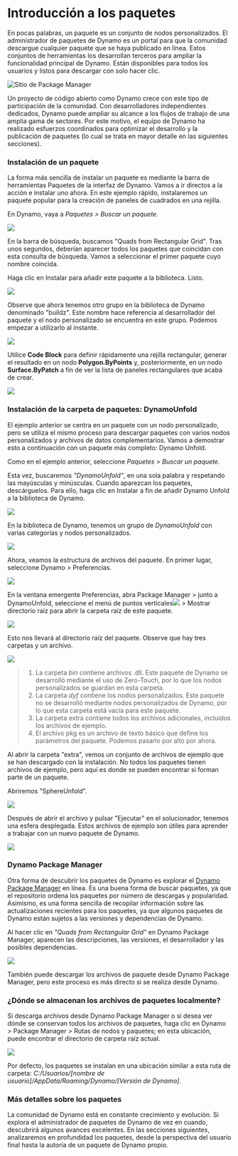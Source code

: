 # Introducción a los paquetes

En pocas palabras, un paquete es un conjunto de nodos personalizados. El administrador de paquetes de Dynamo es un portal para que la comunidad descargue cualquier paquete que se haya publicado en línea. Estos conjuntos de herramientas los desarrollan terceros para ampliar la funcionalidad principal de Dynamo. Están disponibles para todos los usuarios y listos para descargar con solo hacer clic.

![Sitio de Package Manager](../images/6-2/1/dpm.jpg)

Un proyecto de código abierto como Dynamo crece con este tipo de participación de la comunidad. Con desarrolladores independientes dedicados, Dynamo puede ampliar su alcance a los flujos de trabajo de una amplia gama de sectores. Por este motivo, el equipo de Dynamo ha realizado esfuerzos coordinados para optimizar el desarrollo y la publicación de paquetes (lo cual se trata en mayor detalle en las siguientes secciones).

### Instalación de un paquete

La forma más sencilla de instalar un paquete es mediante la barra de herramientas Paquetes de la interfaz de Dynamo. Vamos a ir directos a la acción e instalar uno ahora. En este ejemplo rápido, instalaremos un paquete popular para la creación de paneles de cuadrados en una rejilla.

En Dynamo, vaya a _Paquetes > Buscar un paquete_.

![](../images/6-2/1/packageintroduction-installingapackage01.jpg)

En la barra de búsqueda, buscamos "Quads from Rectangular Grid". Tras unos segundos, deberían aparecer todos los paquetes que coincidan con esta consulta de búsqueda. Vamos a seleccionar el primer paquete cuyo nombre coincida.

Haga clic en Instalar para añadir este paquete a la biblioteca. Listo.

![](../images/6-2/1/packageintroduction-installingapackage02.jpg)

Observe que ahora tenemos otro grupo en la biblioteca de Dynamo denominado "buildz". Este nombre hace referencia al desarrollador del paquete y el nodo personalizado se encuentra en este grupo. Podemos empezar a utilizarlo al instante.

![](../images/6-2/1/packageintroduction-installingapackage03.jpg)

Utilice **Code Block** para definir rápidamente una rejilla rectangular, generar el resultado en un nodo **Polygon.ByPoints** y, posteriormente, en un nodo **Surface.ByPatch** a fin de ver la lista de paneles rectangulares que acaba de crear.

![](../images/6-2/1/packageintroduction-installingapackage04.jpg)

### Instalación de la carpeta de paquetes: DynamoUnfold

El ejemplo anterior se centra en un paquete con un nodo personalizado, pero se utiliza el mismo proceso para descargar paquetes con varios nodos personalizados y archivos de datos complementarios. Vamos a demostrar esto a continuación con un paquete más completo: Dynamo Unfold.

Como en el ejemplo anterior, seleccione _Paquetes > Buscar un paquete_.

Esta vez, buscaremos _"DynamoUnfold"_, en una sola palabra y respetando las mayúsculas y minúsculas. Cuando aparezcan los paquetes, descárguelos. Para ello, haga clic en Instalar a fin de añadir Dynamo Unfold a la biblioteca de Dynamo.

![](../images/6-2/1/packageintroduction-installingpackagefolder01.jpg)

En la biblioteca de Dynamo, tenemos un grupo de _DynamoUnfold_ con varias categorías y nodos personalizados.

![](../images/6-2/1/packageintroduction-installingpackagefolder02.jpg)

Ahora, veamos la estructura de archivos del paquete. En primer lugar, seleccione Dynamo > Preferencias.

![](../images/6-2/1/packageintroduction-installingpackagefolder03.jpg)

En la ventana emergente Preferencias, abra Package Manager > junto a DynamoUnfold, seleccione el menú de puntos verticales![](../images/6-2/1/packageintroduction-verticaldotsmenu.jpg) > Mostrar directorio raíz para abrir la carpeta raíz de este paquete.

![](../images/6-2/1/packageintroduction-installingpackagefolder04.jpg)

Esto nos llevará al directorio raíz del paquete. Observe que hay tres carpetas y un archivo.

![](../images/6-2/1/packageintroduction-installingpackagefolder05.jpg)

> 1. La carpeta _bin_ contiene archivos .dll. Este paquete de Dynamo se desarrolló mediante el uso de Zero-Touch, por lo que los nodos personalizados se guardan en esta carpeta.
> 2. La carpeta _dyf_ contiene los nodos personalizados. Este paquete no se desarrolló mediante nodos personalizados de Dynamo, por lo que esta carpeta está vacía para este paquete.
> 3. La carpeta extra contiene todos los archivos adicionales, incluidos los archivos de ejemplo.
> 4. El archivo pkg es un archivo de texto básico que define los parámetros del paquete. Podemos pasarlo por alto por ahora.

Al abrir la carpeta "extra", vemos un conjunto de archivos de ejemplo que se han descargado con la instalación. No todos los paquetes tienen archivos de ejemplo, pero aquí es donde se pueden encontrar si forman parte de un paquete.

Abriremos "SphereUnfold".

![](../images/6-2/1/rd2.jpg)

Después de abrir el archivo y pulsar "Ejecutar" en el solucionador, tenemos una esfera desplegada. Estos archivos de ejemplo son útiles para aprender a trabajar con un nuevo paquete de Dynamo.

![](<../images/6-2/1/packageintroduction-installingpackagefolder07 (1) (2).jpg>)

### Dynamo Package Manager

Otra forma de descubrir los paquetes de Dynamo es explorar el [Dynamo Package Manager](http://dynamopackages.com) en línea. Es una buena forma de buscar paquetes, ya que el repositorio ordena los paquetes por número de descargas y popularidad. Asimismo, es una forma sencilla de recopilar información sobre las actualizaciones recientes para los paquetes, ya que algunos paquetes de Dynamo están sujetos a las versiones y dependencias de Dynamo.

Al hacer clic en _"Quads from Rectangular Grid"_ en Dynamo Package Manager, aparecen las descripciones, las versiones, el desarrollador y las posibles dependencias.

![](../images/6-2/1/dpm2.jpg)

También puede descargar los archivos de paquete desde Dynamo Package Manager, pero este proceso es más directo si se realiza desde Dynamo.

### ¿Dónde se almacenan los archivos de paquetes localmente?

Si descarga archivos desde Dynamo Package Manager o si desea ver dónde se conservan todos los archivos de paquetes, haga clic en Dynamo > Package Manager > Rutas de nodos y paquetes; en esta ubicación, puede encontrar el directorio de carpeta raíz actual.

![](../images/6-2/1/packageintroduction-installingpackagefolder08.jpg)

Por defecto, los paquetes se instalan en una ubicación similar a esta ruta de carpeta: _C:/Usuarios/[nombre de usuario]/AppData/Roaming/Dynamo/[Versión de Dynamo]_.

### Más detalles sobre los paquetes

La comunidad de Dynamo está en constante crecimiento y evolución. Si explora el administrador de paquetes de Dynamo de vez en cuando, descubrirá algunos avances excelentes. En las secciones siguientes, analizaremos en profundidad los paquetes, desde la perspectiva del usuario final hasta la autoría de un paquete de Dynamo propio.
